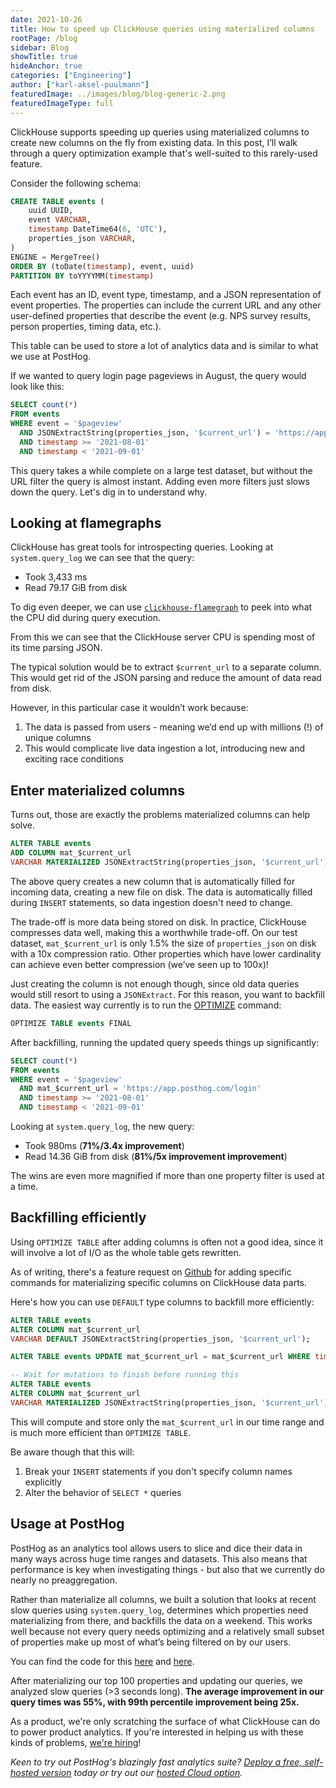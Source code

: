 ```yaml
---
date: 2021-10-26
title: How to speed up ClickHouse queries using materialized columns
rootPage: /blog
sidebar: Blog
showTitle: true
hideAnchor: true
categories: ["Engineering"]
author: ["karl-aksel-puulmann"]
featuredImage: ../images/blog/blog-generic-2.png
featuredImageType: full
---
```


ClickHouse supports speeding up queries using materialized columns to create new columns on the fly from existing data. In this post, I’ll walk through a query optimization example that's well-suited to this rarely-used feature.

Consider the following schema:

```sql
CREATE TABLE events (
    uuid UUID,
    event VARCHAR,
    timestamp DateTime64(6, 'UTC'),
    properties_json VARCHAR,
)
ENGINE = MergeTree()
ORDER BY (toDate(timestamp), event, uuid)
PARTITION BY toYYYYMM(timestamp)
```

Each event has an ID, event type, timestamp, and a JSON representation of event properties. The properties can include the current URL and any other user-defined properties that describe the event (e.g. NPS survey results, person properties, timing data, etc.).

This table can be used to store a lot of analytics data and is similar to what we use at PostHog.

If we wanted to query login page pageviews in August, the query would look like this:

```sql
SELECT count(*)
FROM events
WHERE event = '$pageview'
  AND JSONExtractString(properties_json, '$current_url') = 'https://app.posthog.com/login'
  AND timestamp >= '2021-08-01'
  AND timestamp < '2021-09-01'
```

This query takes a while complete on a large test dataset, but without the URL filter the query is almost instant. Adding even more filters just slows down the query. Let's dig in to understand why.

## Looking at flamegraphs

ClickHouse has great tools for introspecting queries. Looking at `system.query_log` we can see that the query:

- Took 3,433 ms
- Read 79.17 GiB from disk

To dig even deeper, we can use [`clickhouse-flamegraph`](https://github.com/Slach/clickhouse-flamegraph) to peek into what the CPU did during query execution.

<div
  class="relative mt-2 mb-4"
>
  <object
    data={'/images/flamegraph.svg'}
    type="image/svg+xml"
  />
</div>

From this we can see that the ClickHouse server CPU is spending most of its time parsing JSON.

The typical solution would be to extract `$current_url` to a separate column. This would get rid of the JSON parsing and reduce the amount of data read from disk.

However, in this particular case it wouldn’t work because:

1. The data is passed from users - meaning we’d end up with millions (!) of unique columns
2. This would complicate live data ingestion a lot, introducing new and exciting race conditions

## Enter materialized columns

Turns out, those are exactly the problems materialized columns can help solve.

```sql
ALTER TABLE events
ADD COLUMN mat_$current_url
VARCHAR MATERIALIZED JSONExtractString(properties_json, '$current_url')
```

The above query creates a new column that is automatically filled for incoming data, creating a new file on disk. The data is automatically filled during `INSERT` statements, so data ingestion doesn't need to change.

The trade-off is more data being stored on disk. In practice, ClickHouse compresses data well, making this a worthwhile trade-off. On our test dataset, `mat_$current_url` is only 1.5% the size of `properties_json` on disk with a 10x compression ratio. Other properties which have lower cardinality can achieve even better compression (we’ve seen up to 100x)!

Just creating the column is not enough though, since old data queries would still resort to using a `JSONExtract`. For this reason, you want to backfill data. The easiest way currently is to run the [OPTIMIZE](https://clickhouse.tech/docs/en/sql-reference/statements/optimize/) command:

```sql
OPTIMIZE TABLE events FINAL
```

After backfilling, running the updated query speeds things up significantly:

```sql
SELECT count(*)
FROM events
WHERE event = '$pageview'
  AND mat_$current_url = 'https://app.posthog.com/login'
  AND timestamp >= '2021-08-01'
  AND timestamp < '2021-09-01'
```

Looking at `system.query_log`, the new query:

- Took 980ms (**71%/3.4x improvement**)
- Read 14.36 GiB from disk (**81%/5x improvement improvement**)

The wins are even more magnified if more than one property filter is used at a time.

## Backfilling efficiently

Using `OPTIMIZE TABLE` after adding columns is often not a good idea, since it will involve a lot of I/O as the whole table gets rewritten.

As of writing, there's a feature request on [Github](https://github.com/ClickHouse/ClickHouse/issues/27730) for adding specific commands for materializing specific columns on ClickHouse data parts.

Here's how you can use `DEFAULT` type columns to backfill more efficiently:

```sql
ALTER TABLE events
ALTER COLUMN mat_$current_url
VARCHAR DEFAULT JSONExtractString(properties_json, '$current_url');

ALTER TABLE events UPDATE mat_$current_url = mat_$current_url WHERE timestamp >= '2021-08-01';

-- Wait for mutations to finish before running this
ALTER TABLE events
ALTER COLUMN mat_$current_url
VARCHAR MATERIALIZED JSONExtractString(properties_json, '$current_url');
```

This will compute and store only the `mat_$current_url` in our time range and is much more efficient than `OPTIMIZE TABLE`.

Be aware though that this will:
1. Break your `INSERT` statements if you don't specify column names explicitly
2. Alter the behavior of `SELECT *` queries

## Usage at PostHog

PostHog as an analytics tool allows users to slice and dice their data in many ways across huge time ranges and datasets. This also means that performance is key when investigating things - but also that we currently do nearly no preaggregation.

Rather than materialize all columns, we built a solution that looks at recent slow queries using `system.query_log`, determines which properties need materializing from there, and backfills the data on a weekend. This works well because not every query needs optimizing and a relatively small subset of properties make up most of what’s being filtered on by our users.

You can find the code for this [here](https://github.com/PostHog/posthog/blob/c23704b3909ae8ebb827e6a43453e32b3d3487bd/ee/clickhouse/materialized_columns/analyze.py#L42-L119) and [here](https://github.com/PostHog/posthog/blob/c23704b3909ae8ebb827e6a43453e32b3d3487bd/ee/clickhouse/materialized_columns/columns.py#L37-L130).

After materializing our top 100 properties and updating our queries, we analyzed slow queries (>3 seconds long). **The average improvement in our query times was 55%, with 99th percentile improvement being 25x.**

As a product, we're only scratching the surface of what ClickHouse can do to power product analytics. If you're interested in helping us with these kinds of problems, [we're hiring](https://posthog.com/careers)!

_Keen to try out PostHog's blazingly fast analytics suite? [Deploy a free, self-hosted version](https://posthog.com/docs/self-host) today or try out our [hosted Cloud option](https://posthog.com/pricing)._

